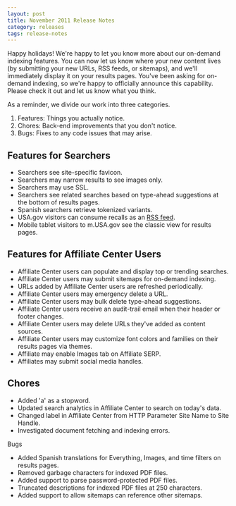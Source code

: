 ```yaml
---
layout: post
title: November 2011 Release Notes
category: releases
tags: release-notes
---
```


Happy holidays! We're happy to let you know more about our on-demand indexing features. You can now let us know where your new content lives (by submitting your new URLs, RSS feeds, or sitemaps), and we'll immediately display it on your results pages. You've been asking for on-demand indexing, so we're happy to officially announce this capability. Please check it out and let us know what you think.

As a reminder, we divide our work into three categories.

1. Features: Things you actually notice.
1. Chores: Back-end improvements that you don't notice.
1. Bugs: Fixes to any code issues that may arise.

## Features for Searchers

* Searchers see site-specific favicon.
* Searchers may narrow results to see images only.
* Searchers may use SSL.
* Searchers see related searches based on type-ahead suggestions at the bottom of results pages.
* Spanish searchers retrieve tokenized variants.
* USA.gov visitors can consume recalls as an [RSS feed](https://www.usa.gov/rss).
* Mobile tablet visitors to m.USA.gov see the classic view for results pages.

## Features for Affiliate Center Users

* Affiliate Center users can populate and display top or trending searches.
* Affiliate Center users may submit sitemaps for on-demand indexing.
* URLs added by Affiliate Center users are refreshed periodically.
* Affiliate Center users may emergency delete a URL.
* Affiliate Center users may bulk delete type-ahead suggestions.
* Affiliate Center users receive an audit-trail email when their header or footer changes.
* Affiliate Center users may delete URLs they've added as content sources.
* Affiliate Center users may customize font colors and families on their results pages via themes. 
* Affiliate may enable Images tab on Affiliate SERP.
* Affiliates may submit social media handles. 

## Chores

* Added 'a' as a stopword.
* Updated search analytics in Affiliate Center to search on today's data. 
* Changed label in Affiliate Center from HTTP Parameter Site Name to Site Handle.
* Investigated document fetching and indexing errors.

Bugs

* Added Spanish translations for Everything, Images, and time filters on results pages.
* Removed garbage characters for indexed PDF files.
* Added support to parse password-protected PDF files.
* Truncated descriptions for indexed PDF files at 250 characters.
* Added support to allow sitemaps can reference other sitemaps.